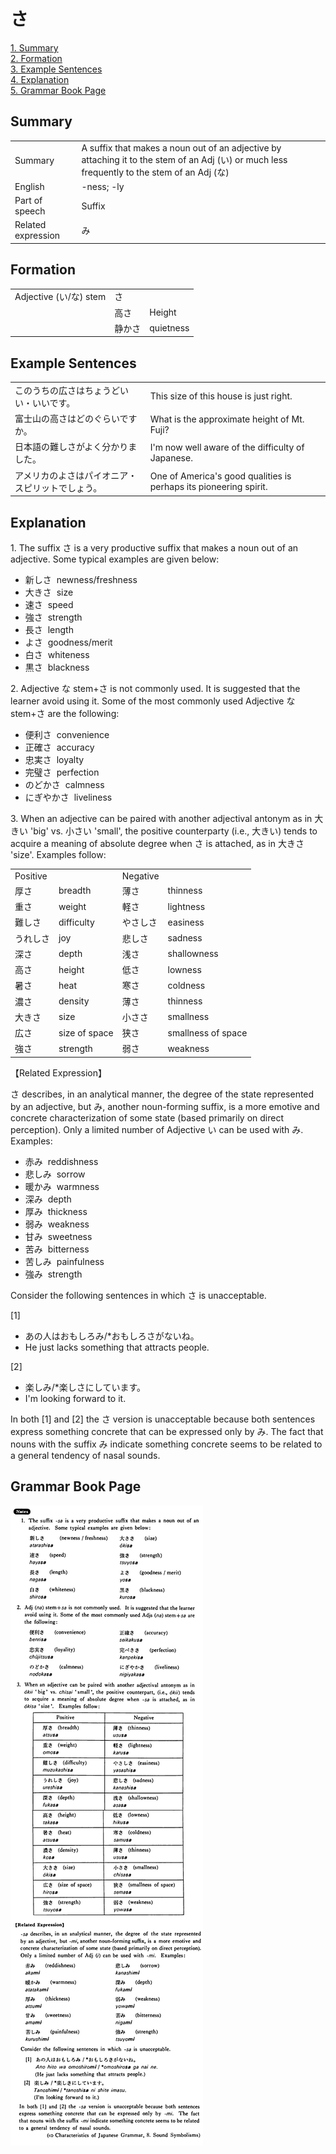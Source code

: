 # さ

[1. Summary](#summary)<br>
[2. Formation](#formation)<br>
[3. Example Sentences](#example-sentences)<br>
[4. Explanation](#explanation)<br>
[5. Grammar Book Page](#grammar-book-page)<br>


## Summary

<table><tr>   <td>Summary</td>   <td>A suffix that makes a noun out of an adjective by attaching it to the stem of an Adj (い) or much less frequently to the stem of an Adj (な)</td></tr><tr>   <td>English</td>   <td>-ness; -ly</td></tr><tr>   <td>Part of speech</td>   <td>Suffix</td></tr><tr>   <td>Related expression</td>   <td>み</td></tr></table>

## Formation

<table class="table"> <tbody><tr class="tr head"> <td class="td"><span>Adjective (い/な) stem</span></td> <td class="td"><span class="concept">さ</span> </td> <td class="td"><span>&nbsp;</span></td> </tr> <tr class="tr"> <td class="td"><span>&nbsp;</span></td> <td class="td"><span>高</span><span class="concept">さ</span> </td> <td class="td"><span>Height</span></td> </tr> <tr class="tr"> <td class="td"><span>&nbsp;</span></td> <td class="td"><span>静か</span><span class="concept">さ</span> </td> <td class="td"><span>quietness</span></td> </tr></tbody></table>

## Example Sentences

<table><tr>   <td>このうちの広さはちょうどいい・いいです。</td>   <td>This size of this house is just right.</td></tr><tr>   <td>富士山の高さはどのぐらいですか。</td>   <td>What is the approximate height of Mt. Fuji?</td></tr><tr>   <td>日本語の難しさがよく分かりました。</td>   <td>I'm now well aware of the difficulty of Japanese.</td></tr><tr>   <td>アメリカのよさはパイオニア・スピリットでしょう。</td>   <td>One of America's good qualities is perhaps its pioneering spirit.</td></tr></table>

## Explanation

<p>1. The suffix <span class="cloze">さ</span> is a very productive suffix that makes a noun out of an adjective. Some typical examples are given below:</p>  <ul> <li>新し<span class="cloze">さ</span>&nbsp;&nbsp;newness/freshness</li>  <div class="divide"></div> <li>大き<span class="cloze">さ</span>&nbsp;&nbsp;size</li> <div class="divide"></div> <li>速<span class="cloze">さ</span>&nbsp;&nbsp;speed</li> <div class="divide"></div> <li>強<span class="cloze">さ</span>&nbsp;&nbsp;strength</li> <div class="divide"></div> <li>長<span class="cloze">さ</span>&nbsp;&nbsp;length</li> <div class="divide"></div> <li>よ<span class="cloze">さ</span>&nbsp;&nbsp;goodness/merit</li> <div class="divide"></div> <li>白<span class="cloze">さ</span>&nbsp;&nbsp;whiteness</li>  <div class="divide"></div> <li>黒<span class="cloze">さ</span>&nbsp;&nbsp;blackness</li> </ul>  <p>2. Adjective な stem+<span class="cloze">さ</span> is not commonly used. It is suggested that the learner avoid using it. Some of the most commonly used Adjective な stem+<span class="cloze">さ</span> are the following:</p>  <ul> <li>便利<span class="cloze">さ</span>&nbsp;&nbsp;convenience</li> <div class="divide"></div>  <li>正確<span class="cloze">さ</span>&nbsp;&nbsp;accuracy</li> <div class="divide"></div> <li>忠実<span class="cloze">さ</span>&nbsp;&nbsp;loyalty</li> <div class="divide"></div> <li>完璧<span class="cloze">さ</span>&nbsp;&nbsp;perfection</li> <div class="divide"></div> <li>のどか<span class="cloze">さ</span>&nbsp;&nbsp;calmness</li> <div class="divide"></div>  <li>にぎやか<span class="cloze">さ</span>&nbsp;&nbsp;liveliness</li> </ul>  <p>3. When an adjective can be paired with another adjectival antonym as in 大きい 'big' vs. 小さい 'small', the positive counterparty (i.e., 大きい) tends to acquire a meaning of absolute degree when <span class="cloze">さ</span> is attached, as in 大き<span class="cloze">さ</span> 'size'. Examples follow:</p>  <table class="table"> <tbody> <tr class="tr"> <td class="td">Positive</td> <td class="td"></td> <td class="td">Negative</td> <td class="td"></td> </tr> <tr class="tr"> <td class="td">厚<span class="cloze">さ</span></td> <td class="td">breadth</td> <td class="td">薄<span class="cloze">さ</span></td> <td class="td">thinness</td> </tr> <tr class="tr"> <td class="td">重<span class="cloze">さ</span></td> <td class="td">weight</td> <td class="td">軽<span class="cloze">さ</span></td> <td class="td">lightness</td> </tr> <tr class="tr"> <td class="td">難し<span class="cloze">さ</span></td> <td class="td">difficulty</td> <td class="td">やさし<span class="cloze">さ</span></td> <td class="td">easiness</td> </tr> <tr class="tr"> <td class="td">うれし<span class="cloze">さ</span></td> <td class="td">joy</td> <td class="td">悲し<span class="cloze">さ</span></td> <td class="td">sadness</td> </tr> <tr class="tr"> <td class="td">深<span class="cloze">さ</span></td> <td class="td">depth</td> <td class="td">浅<span class="cloze">さ</span></td> <td class="td">shallowness</td> </tr> <tr class="tr"> <td class="td">高<span class="cloze">さ</span></td> <td class="td">height</td> <td class="td">低<span class="cloze">さ</span></td> <td class="td">lowness</td> </tr> <tr class="tr"> <td class="td">暑<span class="cloze">さ</span></td> <td class="td">heat</td> <td class="td">寒<span class="cloze">さ</span></td> <td class="td">coldness</td> </tr> <tr class="tr"> <td class="td">濃<span class="cloze">さ</span></td> <td class="td">density</td> <td class="td">薄<span class="cloze">さ</span></td> <td class="td">thinness</td> </tr> <tr class="tr"> <td class="td">大き<span class="cloze">さ</span></td> <td class="td">size</td> <td class="td">小さ<span class="cloze">さ</span></td> <td class="td">smallness</td> </tr> <tr class="tr"> <td class="td">広<span class="cloze">さ</span></td> <td class="td">size of space</td> <td class="td">狭<span class="cloze">さ</span></td> <td class="td">smallness of space</td> </tr> <tr class="tr"> <td class="td">強<span class="cloze">さ</span></td> <td class="td">strength</td> <td class="td">弱<span class="cloze">さ</span></td> <td class="td">weakness</td> </tr> </tbody> </table>  <p>【Related Expression】</p>  <p><span class="cloze">さ</span> describes, in an analytical manner, the degree of the state represented by an adjective, but み, another noun-forming suffix, is a more emotive and concrete characterization of some state (based primarily on direct perception). Only a limited number of Adjective い can be used with み. Examples:</p>  <ul> <li>赤み&nbsp;&nbsp;reddishness</li> <div class="divide"></div> <li>悲しみ&nbsp;&nbsp;sorrow</li> <div class="divide"></div> <li>暖かみ&nbsp;&nbsp;warmness</li>  <div class="divide"></div> <li>深み&nbsp;&nbsp;depth</li> <div class="divide"></div> <li>厚み&nbsp;&nbsp;thickness</li> <div class="divide"></div> <li>弱み&nbsp;&nbsp;weakness</li> <div class="divide"></div> <li>甘み&nbsp;&nbsp;sweetness</li>  <div class="divide"></div> <li>苦み&nbsp;&nbsp;bitterness</li> <div class="divide"></div> <li>苦しみ&nbsp;&nbsp;painfulness</li> <div class="divide"></div>  <li>強み&nbsp;&nbsp;strength</li> </ul>  <p>Consider the following sentences in which <span class="cloze">さ</span> is unacceptable.</p>  <p>[1]</p>  <ul> <li>あの人はおもしろみ/*おもしろ<span class="cloze">さ</span>がないね。</li> <li>He just lacks something that attracts people.</li> </ul>  <p>[2]</p>  <ul> <li>楽しみ/*楽し<span class="cloze">さ</span>にしています。</li> <li>I'm looking forward to it.</li> </ul>  <p>In both [1] and [2] the <span class="cloze">さ</span> version is unacceptable because both sentences express something concrete that can be expressed only by み. The fact that nouns with the suffix み indicate something concrete seems to be related to a general tendency of nasal sounds.</p>

## Grammar Book Page

![](../img/Basicさ.png)

